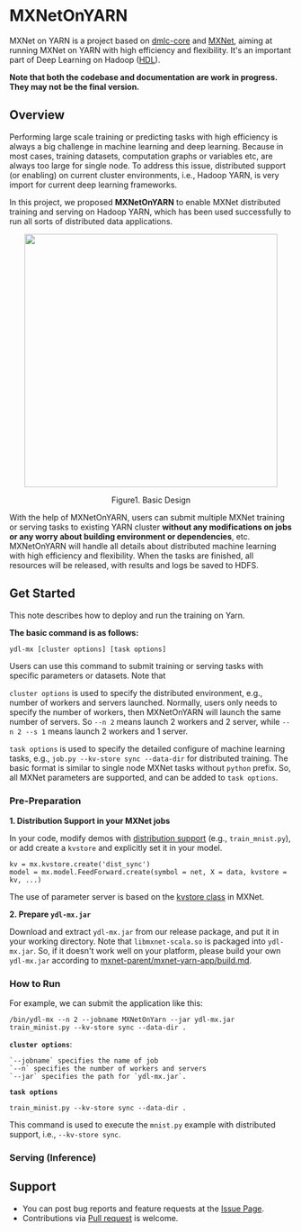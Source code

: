 # MXNetOnYARN
MXNet on YARN is a project based on [dmlc-core](https://github.com/dmlc/dmlc-core) and [MXNet](https://github.com/dmlc/mxnet), aiming at running MXNet on YARN with high efficiency and flexibility. It's an important part of Deep Learning on Hadoop ([HDL](https://github.com/Intel-bigdata/HDL)). 

**Note that both the codebase and documentation are work in progress. They may not be the final version.**

## Overview

Performing large scale training or predicting tasks with high efficiency is always a big challenge in machine learning and deep learning. Because in most cases, training datasets, computation graphs or variables etc, are always too large for single node. To address this issue, distributed support (or enabling) on current cluster environments, i.e., Hadoop YARN, is very import for current deep learning frameworks. 

In this project, we proposed **MXNetOnYARN** to enable MXNet distributed training and serving on Hadoop YARN, which has been used successfully to run all sorts of distributed data applications. 

<p align="center">
<img src=https://cloud.githubusercontent.com/assets/3848789/24576472/f6ee3a1a-16ee-11e7-8207-a24de95435b5.png width=450>
</p>
<p align="center">
Figure1. Basic Design
</p>


With the help of MXNetOnYARN, users can submit multiple MXNet training or serving tasks to existing YARN cluster **without any modifications on jobs or any worry about building environment or dependencies**, etc. MXNetOnYARN will handle all details about distributed machine learning with high efficiency and flexibility. When the tasks are finished, all resources  will be released, with results and logs be saved to HDFS.

## Get Started

This note describes how to deploy and run the training on Yarn.

**The basic command is as follows:**

```bash
ydl-mx [cluster options] [task options]
```
Users can use this command to submit training or serving tasks with specific parameters or datasets. Note that 

`cluster options` is used to specify the distributed environment, e.g., number of workers and servers launched. Normally, users only needs to specify the number of workers, then MXNetOnYARN will launch the same number of servers. So `--n 2` means launch 2 workers and 2 server, while `--n 2 --s 1` means launch 2 workers and 1 server.

`task options` is used to specify the detailed configure of machine learning tasks, e.g., `job.py --kv-store sync --data-dir` for distributed training. The basic format is similar to single node MXNet tasks without `python` prefix. So, all MXNet parameters are supported, and can be added to `task options`.

### Pre-Preparation


**1. Distribution Support in your MXNet jobs**

In your code, modify demos with [distribution support](http://mxnet.io/how_to/multi_devices.html) (e.g., `train_mnist.py`), or add create a `kvstore` and explicitly set it in your model.

	kv = mx.kvstore.create('dist_sync')
	model = mx.model.FeedForward.create(symbol = net, X = data, kvstore = kv, ...)
	
The use of parameter server is based on the [kvstore class](http://mxnet.io/api/python/kvstore.html) in MXNet.

**2. Prepare `ydl-mx.jar`**

Download and extract `ydl-mx.jar` from our release package, and put it in your working directory. Note that `libmxnet-scala.so` is packaged into `ydl-mx.jar`. So, if it doesn't work well on your platform, please build your own `ydl-mx.jar` according to [mxnet-parent/mxnet-yarn-app/build.md](mxnet-parent/mxnet-yarn-app/build.md).

### How to Run

For example, we can submit the application like this:

	/bin/ydl-mx --n 2 --jobname MXNetOnYarn --jar ydl-mx.jar train_minist.py --kv-store sync --data-dir .

**`cluster options`**:

	`--jobname` specifies the name of job
	`--n` specifies the number of workers and servers
	`--jar` specifies the path for `ydl-mx.jar`.
	

**`task options`**

	train_minist.py --kv-store sync --data-dir .
	
This command is used to execute the `mnist.py` example with distributed support, i.e., `--kv-store sync`.

### Serving (Inference)


## Support


- You can post bug reports and feature requests at the [Issue Page](https://github.com/Intel-bigdata/MXNetOnYARN/issues).
- Contributions via [Pull request](https://github.com/Intel-bigdata/MXNetOnYARN/pulls) is welcome.



